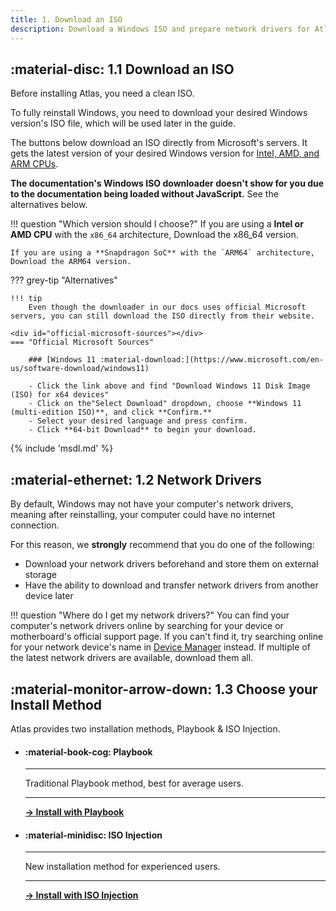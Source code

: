 ```yaml
---
title: 1. Download an ISO
description: Download a Windows ISO and prepare network drivers for AtlasOS installation
---
```


<!-- --8<-- [start:iso] -->
## :material-disc: **1.1** Download an ISO
<!-- --8<-- [end:iso] -->

Before installing Atlas, you need a clean ISO.

<!-- --8<-- [start:iso1] -->
To fully reinstall Windows, you need to download your desired Windows version's ISO file, which will be used later in the guide.

<span class="noJs">The buttons below download an ISO directly from Microsoft's servers. It gets the latest version of your desired Windows version for [Intel, AMD, and ARM CPUs](https://www.tenforums.com/tutorials/132836-check-what-processor-cpu-windows-pc.html#option1).</span>

<noscript>
<b>The documentation's Windows ISO downloader doesn't show for you due to the documentation being loaded without JavaScript.</b>
See the alternatives below.
</noscript>

!!! question "Which version should I choose?"
    If you are using a **Intel or AMD CPU** with the `x86_64` architecture, Download the x86_64 version.

    If you are using a **Snapdragon SoC** with the `ARM64` architecture, Download the ARM64 version.

??? grey-tip "Alternatives"

    !!! tip 
        Even though the downloader in our docs uses official Microsoft servers, you can still download the ISO directly from their website.
        
    <div id="official-microsoft-sources"></div>
    === "Official Microsoft Sources"

        ### [Windows 11 :material-download:](https://www.microsoft.com/en-us/software-download/windows11)

        - Click the link above and find "Download Windows 11 Disk Image (ISO) for x64 devices"
        - Click on the"Select Download" dropdown, choose **Windows 11 (multi-edition ISO)**, and click **Confirm.**
        - Select your desired language and press confirm.
        - Click **64-bit Download** to begin your download.

<!-- --8<-- [end:iso1] -->
{% include 'msdl.md' %}

<!-- --8<-- [start:drivers] -->
## :material-ethernet: **1.2** Network Drivers

By default, Windows may not have your computer's network drivers, meaning after reinstalling, your computer could have no internet connection.

For this reason, we **strongly** recommend that you do one of the following:

- Download your network drivers beforehand and store them on external storage
- Have the ability to download and transfer network drivers from another device later

!!! question "Where do I get my network drivers?"
    You can find your computer's network drivers online by searching for your device or motherboard's official support page. If you can't find it, try searching online for your network device's name in [Device Manager](../assets/images/device-manager-nic.webp) instead. If multiple of the latest network drivers are available, download them all.
<!-- --8<-- [end:drivers] -->

## :material-monitor-arrow-down: **1.3** Choose your Install Method

Atlas provides two installation methods, Playbook & ISO Injection. 

<div class="grid cards" markdown>

-   #### :material-book-cog: Playbook

    ---

    Traditional Playbook method, best for average users.

    ---

    **[-> Install with Playbook](/getting-started/install/install-playbook)**

-   #### :material-minidisc: ISO Injection

    ---

    New installation method for experienced users.


    ---

    **[-> Install with ISO Injection](/getting-started/install/install-iso-injection)**

</div>